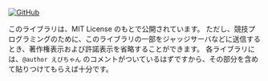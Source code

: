 [![GitHub](https://img.shields.io/github/license/rsk0315/library)](https://github.com/rsk0315/library/blob/master/LICENSE)

このライブラリは、MIT License のもとで公開されています。
ただし、競技プログラミングのために、このライブラリの一部をジャッジサーバなどに送信するとき、著作権表示および許諾表示を省略することができます。
各ライブラリには、`@author えびちゃん` のコメントがついているはずですから、その部分を含めて貼りつけてもらえば十分です。
